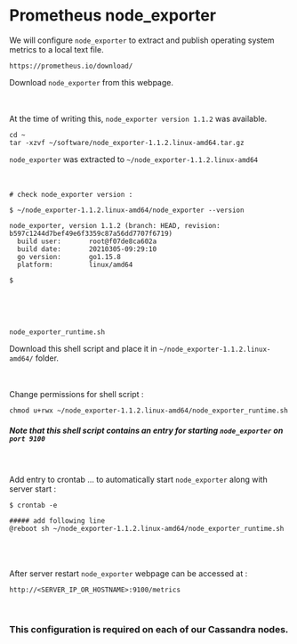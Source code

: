 # Prometheus node_exporter

We will configure ` node_exporter ` to extract and publish operating system metrics to a local text file. <br>

```
https://prometheus.io/download/
```

Download ` node_exporter ` from this webpage. <br><br><br>

At the time of writing this, ` node_exporter version 1.1.2 ` was available. <br>
```
cd ~
tar -xzvf ~/software/node_exporter-1.1.2.linux-amd64.tar.gz
```

` node_exporter ` was extracted to ` ~/node_exporter-1.1.2.linux-amd64 `
<br><br><br>

```
# check node_exporter version :

$ ~/node_exporter-1.1.2.linux-amd64/node_exporter --version

node_exporter, version 1.1.2 (branch: HEAD, revision: b597c1244d7bef49e6f3359c87a56dd7707f6719)
  build user:       root@f07de8ca602a
  build date:       20210305-09:29:10
  go version:       go1.15.8
  platform:         linux/amd64

$
```

<br><br><br>

```
node_exporter_runtime.sh
```
Download this shell script and place it in ` ~/node_exporter-1.1.2.linux-amd64/ ` folder. <br><br><br>

Change permissions for shell script :
```
chmod u+rwx ~/node_exporter-1.1.2.linux-amd64/node_exporter_runtime.sh
```

##### Note that this shell script contains an entry for starting ` node_exporter ` on ` port 9100 `


<br><br>
Add entry to crontab ... to automatically start ` node_exporter ` along with server start :
```
$ crontab -e

##### add following line
@reboot	sh ~/node_exporter-1.1.2.linux-amd64/node_exporter_runtime.sh
```

<br><br><br>
After server restart ` node_exporter ` webpage can be accessed at :
```
http://<SERVER_IP_OR_HOSTNAME>:9100/metrics
```

<br>

### This configuration is required on each of our Cassandra nodes.

<br>
